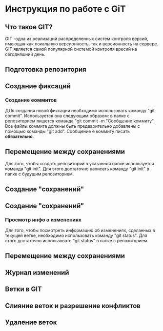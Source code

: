 # Инструкция по работе с GiT  
## Что такое GIT?  
GIT -одна из реализаций распределенных систем контроля версий, имеющая как локальную версионность, так и версионность на сервере. GIT является  самой популярной системой контроля вресий на сегодняшний день.  
## Подготовка репозитория
## Создание фиксаций 
### Создание еоммитов  
ДЛя создания новой фиксации необходимо использовать команду "git commit". Используется она следующим образом: в папке с репозиторием пишется команда "git commit -m "Сообщение коммиту". Все файлы коммита должны быть предварительно добавлены с помощью команды "git add". Сообщение е коммиту писать **обязательно**.
## Перемещение между сохранениями  

Для того, чтобы создать репозиторий в указанной папке используется команда "git init". Для этого достаточно написать команду "git init" в папке с будущим репозиторием.
## Создание "сохранений"
## Создание "сохранений"  
### Просмотр инфо о изменениях  
Для того, чтобы посмотреть информацию об изменениях, сделанных в текущей ветке, необходимо использовать команду "git status". Для этого достаточно использовать "git status" в папке с репозиторием.
## Перемещение между сохранениями
## Журнал изменений  
## Ветки в GIT
## Слияние веток и разрешение конфликтов  
## Удаление веток  
